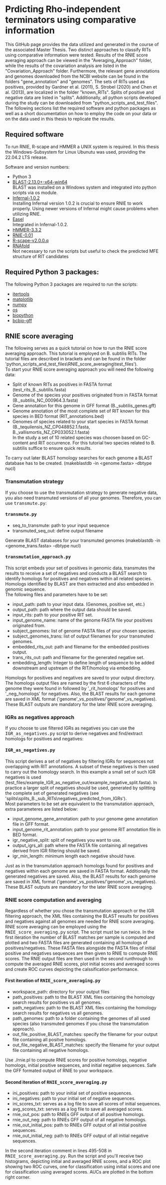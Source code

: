 # Prdicting Rho-independent terminators using comparative information

This GitHub page provides the data utilized and generated in the course of the associated Master Thesis. Two distinct approaches to classify RITs using comparative information were tested. Results of the RNIE score averaging approach can be viewed in the "Averaging_Approach" folder, while the results of the covariation analysis are listed in the "Covariation_Approach" folder. Furthermore, the relevant gene annotations and genomes downloaded from the NCBI website can be found in the folders "gene_annotation" and "genomes". The sets of RITs used as positives, provided by Gardner et al. (2011), S. Strobel (2020) and Chen et al. (2013), are localized in the folder "known_RITs". Splits of positive and negative data are listed in "splits".
Additionally, all python scripts developed during the study can be downloaded from "python_scripts_and_test_files". The following sections list the required software and python packages as well as a short documentation on how to employ the code on your data or on the data used in this thesis to replicate the results.

## Required software

To run RNIE, R-scape and HMMER a UNIX system is required. In this thesis the Windows-Subsystem for Linux Ubunutu was used, providing the 22.04.2 LTS release.

Software and version numbers:

* Python 3<br/>
* [BLAST-2.13.0+-x64-win64](https://ftp.ncbi.nlm.nih.gov/blast/executables/blast+/2.13.0/)<br/>
<t/>BLAST was installed on a Windows system and integrated into python scripts via os module.<br/>
* [Infernal-1.0.2](http://eddylab.org/infernal/)<br/>
<t/>Installing Infernal version 1.0.2 is crucial to ensure RNIE to work properly. Using newer versions of Infernal might cause problems when utilizing RNIE. <br/>
* [Easel](http://eddylab.org/infernal/)<br/>
<t/>Integrated in Infernal-1.0.2.<br/>
* [HMMER-3.3.2](http://eddylab.org/software/hmmer/)<br/>
* [RNIE-0.01](https://github.com/ppgardne/RNIE)<br/>
* [R-scape-v2.0.0.q](http://eddylab.org/software/rscape/)<br/>
* [RNAfold](http://rna.tbi.univie.ac.at/)<br/>
<t/>Not necessary to run the scripts but useful to check the predicted MFE structure of RIT candidates

## Required Python 3 packages:<br/>

The following Python 3 packages are required to run the scripts:

* [itertools](https://docs.python.org/3/library/itertools.html)<br/>
* [matplotlib](https://matplotlib.org/)<br/>
* [numpy](https://numpy.org/)<br/>
* [os](https://docs.python.org/3/library/os.html)<br/>
* [biopython](https://biopython.org/)<br/>
* [bcbio-gff](https://pypi.org/project/bcbio-gff/)<br/>

## RNIE score averaging

The following serves as a quick tutorial on how to run the RNIE score averaging approach. This tutorial is employed on B. subtilis RITs. The tutorial files are described in brackets and can be found in the folder 'python_scripts_and_test_files\RNIE_score_averaging\test_files').<br/>
To start your RNIE score averaging approach you will need the following data:

* Split of known RITs as positives in FASTA format (test_rits_B._subtilis.fasta)<br/>
* Genome of the species your positives originated from in FASTA format (B._subtilis_NC_000964.3.fasta)<br/>
* Gene annotation for this genome in GFF format (B._subtilis_genes.gff)<br/>
* Genome annotation of the most complete set of RIT known for this species in BED format (RIT_annotations.bed)<br/>
* Genomes of species related to your start species in FASTA format (B._tequilensis_NZ_CP048852.1.fasta, B._vallismortis_NZ_CP033052.1.fasta)<br/>
<t/>In the study a set of 10 related species was choosen based on GC-content and RIT occurrence. For this tutorial two species related to B. subtilis suffice to ensure quick results.<br/>

To carry out later BLAST homology searches for each genome a BLAST database has to be created. (makeblastdb -in <genome.fasta> -dbtype nucl)


### Transmutation strategy

If you choose to use the transmutation strategy to generate negative data, you also need transmuted versions of all your genomes. Therefore, you can use <tt>transmute.py</tt>:

#### <tt>transmute.py</tt>

* seq_to_transmute: path to your input sequence<br/>
* transmuted_seq_out: define output filename<br/>

Generate BLAST databases for your transmuted genomes (makeblastdb -in <genome_trans.fasta> -dbtype nucl)

#### <tt>transmutation_approach.py</tt>

This script embeds your set of positives in genomic data, transmutes the results to receive a set of negatives and conducts a BLAST search to identify homologs for positives and negatives within all related species. Homologs identified by BLAST are then extracted and also embedded in genomic sequence.<br/>
The following files and parameters have to be set:

* input_path: path to your input data. (Genomes, positive set, etc.)<br/>
* output_path: path where the output data should be saved.<br/>
* input_rits: path to your positive RIT set.<br/>
* input_genome_name: name of the genome FASTA file your positives originated from.<br/>
* subject_genomes: list of genome FASTA files of your chosen species.<br/>
* subject_genomes_trans: list of output filenames for your transmuted genomes.<br/>
* embedded_rits_out: path and filename for the embedded positives output. <br/>
* trans_rits_out: path and filename for the generated negative set.<br/>
* embedding_length: Integer to define length of sequence to be added downstream and upstream of the RIT/homolog via embedding.<br/>

Homologs for positives and negatives are saved to your output directory. The homologs output files are named by the first 6 characters of the genome they were found in followed by '_rit_homologs' for positives and '_neg_homologs' for negatives. Also, the BLAST results for each genome are saved in XML format ('genome'_vs_positives/'genome'_vs_negatives). These BLAST outputs are mandatory for the later RNIE score averaging.

### IGRs as negatives approach

If you choose to use filtered IGRs as negatives you can use the <tt>IGR_as_negatives.py</tt> script to derive negatives and find/extract homologs for positives and negatives:

#### <tt>IGR_as_negatives.py</tt>

This script derives a set of negatives by filtering IGRs for sequences not overlapping with RIT annotations. A subset of these negatives is then used to carry out the homology search. In this example a small set of such IGR negatives is used (test_files/example_IGR_as_negative_out/example_negative_split.fasta). In practice a larger split of negatives should be used, generated by splitting the complete set of generated negatives (see 'splits\splits_B._sub_RITs\negatives_predicted_from_IGRs').<br/>
Most parameters to be set are equivalent to the transmutation approach, extra parameteres are listed below:

* input_genome_gene_annotation: path to your genome gene annotation file in GFF format.<br/>
* input_genome_rit_annotation: path to your genome RIT annotation file in BED format.<br/>
* igr_negative_split: split of negatives you want to use.<br/>
* output_igrs_all: path where the FASTA file containing all negatives derived from IGR filtering should be saved.<br/>
* igr_min_length: minimum length each negative should have.<br/>

Just as in the transmutation approach homologs found for positives and negatives within each genome are saved in FASTA format. Additionally the generated negatives are saved. Also, the BLAST results for each genome are saved in XML format ('genome'_vs_positives/'genome'_vs_negatives). These BLAST outputs are mandatory for the later RNIE score averaging.

### RNIE score computation and averaging

Regardless of whether you chose the transmutation approach or the IGR filtering approach, the XML files containing the BLAST results for positives and negatives against all genomes are needed for RNIE score averaging. RNIE score averaging can be employed using the <tt>RNIE_score_averaging.py</tt> script. The script must be run twice. In the first iteration the number of BLAST matches per sample is computed and plotted and two FASTA files are generated containing all homologs of positives/negatives. These FASTA files alongside the FASTA files of initial positive and negatives sequences are then given to RNIE to compute RNIE scores. The RNIE output files are then used in the second runthrough to compute the averaged RNIE scores, plot initial scores and averaged scores and create ROC curves depicting the calssification performance.

#### First iteration of <tt>RNIE_score_averaging.py</tt>

* workspace_path: directory for your output files<br/>
* path_positives: path to the BLAST XML files containing the homology search results for positives vs all genomes.<br/>
* path_negatives: path to the BLAST XML files containing the homology search results for negatives vs all genomes.<br/>
* path_genomes: path to a folder containing the genomes of all used species (also transmuted genomes if you chose the transmutation approach).<br/>
* out_file_positive_BLAST_matches: specify the filename for your output file containing all positve homologs.<br/>
* out_file_negative_BLAST_matches: specify the filename for your output file containing all negative homologs.<br/>

Use ./rnie.pl to compute RNIE scores for positive homologs, negative homologs, initial positive sequences, and initial negative sequences. Safe the GFF formated output of RNIE to your workspace.

#### Second iteration of <tt>RNIE_score_averaging.py</tt>

* ini_positives:<t/> path to your initial set of positive sequences.<br/>
* ini_negatives:<t/> path to your initial set of negative sequences.<br/>
* ini_scores_txt:<t/> serves as a log file to save all scores of initial sequences.<br/>
* avg_scores_txt:<t/> serves as a log file to save all averaged scores.<br/>
* rnie_out_pos:<t/> path to RNIEs GFF output of all positive homologs.<br/>
* rnie_out_neg:<t/> path to RNIEs GFF output of all negative homologs.<br/>
* rnie_out_initial_pos:<t/> path to RNIEs GFF output of all initial positive sequences.<br/>
* rnie_out_initial_neg:<t/> path to RNIEs GFF output of all initial negative sequences.<br/>

In the second iteration comment in lines 495-508 in <tt>RNIE_score_averaging.py</tt>. Run the script and you'll receive two histograms, depicting initial and averaged RNIE scores, and a ROC plot showing two ROC curves, one for classification using initial scores and one for classification using averaged scores. AUCs are plotted in the bottom right corner.

